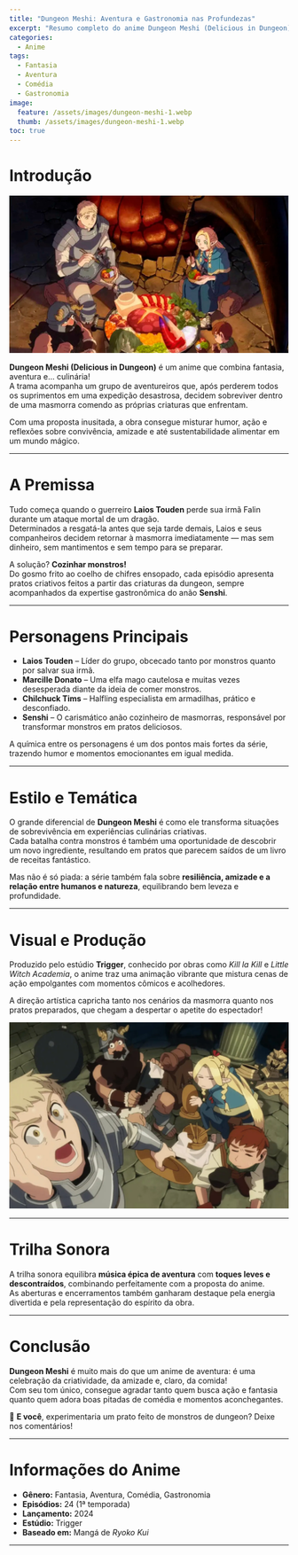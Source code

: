 ```yaml
---
title: "Dungeon Meshi: Aventura e Gastronomia nas Profundezas"
excerpt: "Resumo completo do anime Dungeon Meshi (Delicious in Dungeon). Uma mistura única de fantasia, aventura e culinária, onde explorar masmorras significa também experimentar novos sabores."
categories:
  - Anime
tags:
  - Fantasia
  - Aventura
  - Comédia
  - Gastronomia
image:
  feature: /assets/images/dungeon-meshi-1.webp
  thumb: /assets/images/dungeon-meshi-1.webp
toc: true
---
```


# Introdução

![Laios, Marcille, Chilchuck e Senshi explorando a masmorra](/assets/images/dungeon-meshi-1.webp)

**Dungeon Meshi (Delicious in Dungeon)** é um anime que combina fantasia, aventura e... culinária!  
A trama acompanha um grupo de aventureiros que, após perderem todos os suprimentos em uma expedição desastrosa, decidem sobreviver dentro de uma masmorra comendo as próprias criaturas que enfrentam.  

Com uma proposta inusitada, a obra consegue misturar humor, ação e reflexões sobre convivência, amizade e até sustentabilidade alimentar em um mundo mágico.

---

# A Premissa

Tudo começa quando o guerreiro **Laios Touden** perde sua irmã Falin durante um ataque mortal de um dragão.  
Determinados a resgatá-la antes que seja tarde demais, Laios e seus companheiros decidem retornar à masmorra imediatamente — mas sem dinheiro, sem mantimentos e sem tempo para se preparar.  

A solução? **Cozinhar monstros!**  
Do gosmo frito ao coelho de chifres ensopado, cada episódio apresenta pratos criativos feitos a partir das criaturas da dungeon, sempre acompanhados da expertise gastronômica do anão **Senshi**.

---

# Personagens Principais

- **Laios Touden** – Líder do grupo, obcecado tanto por monstros quanto por salvar sua irmã.  
- **Marcille Donato** – Uma elfa mago cautelosa e muitas vezes desesperada diante da ideia de comer monstros.  
- **Chilchuck Tims** – Halfling especialista em armadilhas, prático e desconfiado.  
- **Senshi** – O carismático anão cozinheiro de masmorras, responsável por transformar monstros em pratos deliciosos.  

A química entre os personagens é um dos pontos mais fortes da série, trazendo humor e momentos emocionantes em igual medida.

---

# Estilo e Temática

O grande diferencial de **Dungeon Meshi** é como ele transforma situações de sobrevivência em experiências culinárias criativas.  
Cada batalha contra monstros é também uma oportunidade de descobrir um novo ingrediente, resultando em pratos que parecem saídos de um livro de receitas fantástico.  

Mas não é só piada: a série também fala sobre **resiliência, amizade e a relação entre humanos e natureza**, equilibrando bem leveza e profundidade.

---

# Visual e Produção

Produzido pelo estúdio **Trigger**, conhecido por obras como *Kill la Kill* e *Little Witch Academia*, o anime traz uma animação vibrante que mistura cenas de ação empolgantes com momentos cômicos e acolhedores.  

A direção artística capricha tanto nos cenários da masmorra quanto nos pratos preparados, que chegam a despertar o apetite do espectador!

![Senshi preparando um prato dentro da dungeon](/assets/images/dungeon-meshi-2.webp)

---

# Trilha Sonora

A trilha sonora equilibra **música épica de aventura** com **toques leves e descontraídos**, combinando perfeitamente com a proposta do anime.  
As aberturas e encerramentos também ganharam destaque pela energia divertida e pela representação do espírito da obra.

---

# Conclusão

**Dungeon Meshi** é muito mais do que um anime de aventura: é uma celebração da criatividade, da amizade e, claro, da comida!  
Com seu tom único, consegue agradar tanto quem busca ação e fantasia quanto quem adora boas pitadas de comédia e momentos aconchegantes.  

🍲 **E você**, experimentaria um prato feito de monstros de dungeon? Deixe nos comentários!  

---

# Informações do Anime

- **Gênero:** Fantasia, Aventura, Comédia, Gastronomia  
- **Episódios:** 24 (1ª temporada)  
- **Lançamento:** 2024  
- **Estúdio:** Trigger  
- **Baseado em:** Mangá de *Ryoko Kui*  

---